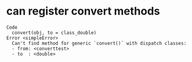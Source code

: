 # can register convert methods

    Code
      convert(obj, to = class_double)
    Error <simpleError>
      Can't find method for generic `convert()` with dispatch classes:
      - from: <converttest>
      - to  : <double>

